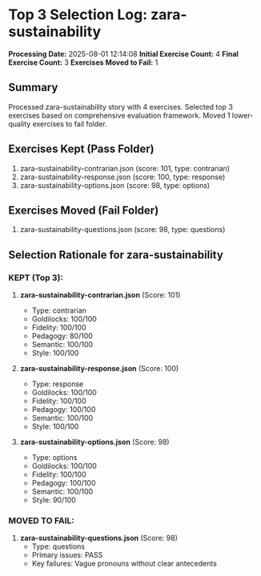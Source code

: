 # Top 3 Selection Log: zara-sustainability

**Processing Date:** 2025-08-01 12:14:08
**Initial Exercise Count:** 4
**Final Exercise Count:** 3
**Exercises Moved to Fail:** 1

## Summary

Processed zara-sustainability story with 4 exercises.
Selected top 3 exercises based on comprehensive evaluation framework.
Moved 1 lower-quality exercises to fail folder.

## Exercises Kept (Pass Folder)

1. zara-sustainability-contrarian.json (score: 101, type: contrarian)
2. zara-sustainability-response.json (score: 100, type: response)
3. zara-sustainability-options.json (score: 98, type: options)

## Exercises Moved (Fail Folder)

1. zara-sustainability-questions.json (score: 98, type: questions)

## Selection Rationale for zara-sustainability

### KEPT (Top 3):
1. **zara-sustainability-contrarian.json** (Score: 101)
   - Type: contrarian
   - Goldilocks: 100/100
   - Fidelity: 100/100
   - Pedagogy: 80/100
   - Semantic: 100/100
   - Style: 100/100

2. **zara-sustainability-response.json** (Score: 100)
   - Type: response
   - Goldilocks: 100/100
   - Fidelity: 100/100
   - Pedagogy: 100/100
   - Semantic: 100/100
   - Style: 100/100

3. **zara-sustainability-options.json** (Score: 98)
   - Type: options
   - Goldilocks: 100/100
   - Fidelity: 100/100
   - Pedagogy: 100/100
   - Semantic: 100/100
   - Style: 90/100

### MOVED TO FAIL:
1. **zara-sustainability-questions.json** (Score: 98)
   - Type: questions
   - Primary issues: PASS
   - Key failures: Vague pronouns without clear antecedents

